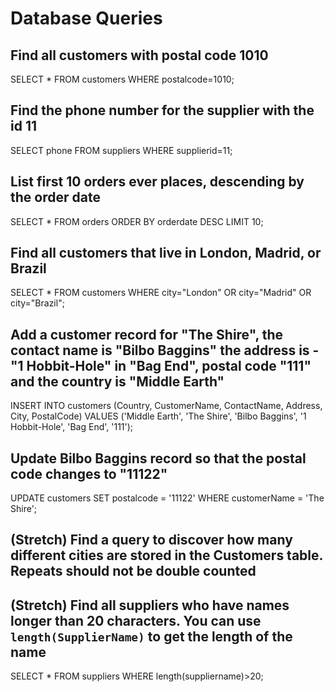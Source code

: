 # Database Queries

## Find all customers with postal code 1010

SELECT * FROM customers WHERE postalcode=1010;

## Find the phone number for the supplier with the id 11

SELECT phone FROM suppliers WHERE supplierid=11;

## List first 10 orders ever places, descending by the order date

SELECT * FROM orders ORDER BY orderdate DESC LIMIT 10;

## Find all customers that live in London, Madrid, or Brazil

SELECT * FROM customers WHERE city="London" OR city="Madrid" OR city="Brazil";

## Add a customer record for "The Shire", the contact name is "Bilbo Baggins" the address is -"1 Hobbit-Hole" in "Bag End", postal code "111" and the country is "Middle Earth"

INSERT INTO customers (Country, CustomerName, ContactName, Address, City, PostalCode)
  VALUES ('Middle Earth', 'The Shire', 'Bilbo Baggins', '1 Hobbit-Hole', 'Bag End', '111');

## Update Bilbo Baggins record so that the postal code changes to "11122"

UPDATE customers
SET postalcode = '11122'
WHERE customerName = 'The Shire';

## (Stretch) Find a query to discover how many different cities are stored in the Customers table. Repeats should not be double counted

## (Stretch) Find all suppliers who have names longer than 20 characters. You can use `length(SupplierName)` to get the length of the name

SELECT * FROM suppliers WHERE length(suppliername)>20;
